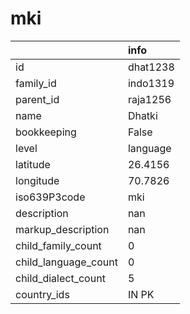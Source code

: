 # mki
|                      | info     |
|:---------------------|:---------|
| id                   | dhat1238 |
| family_id            | indo1319 |
| parent_id            | raja1256 |
| name                 | Dhatki   |
| bookkeeping          | False    |
| level                | language |
| latitude             | 26.4156  |
| longitude            | 70.7826  |
| iso639P3code         | mki      |
| description          | nan      |
| markup_description   | nan      |
| child_family_count   | 0        |
| child_language_count | 0        |
| child_dialect_count  | 5        |
| country_ids          | IN PK    |
